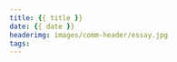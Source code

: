 ```yaml
---
title: {{ title }}
date: {{ date }}
headerimg: images/comm-header/essay.jpg
tags: 
---
```

<!-- more -->
